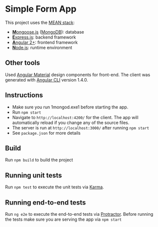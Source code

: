 # Simple Form App

This project uses the [MEAN stack](https://en.wikipedia.org/wiki/MEAN_(software_bundle)):
* [**M**ongoose.js](http://www.mongoosejs.com) ([MongoDB](https://www.mongodb.com)): database
* [**E**xpress.js](http://expressjs.com): backend framework
* [**A**ngular 2+](https://angular.io): frontend framework
* [**N**ode.js](https://nodejs.org): runtime environment

## Other tools
Used [Angular Material](https://material.angular.io/) design components for front-end.
The client was generated with [Angular CLI](https://github.com/angular/angular-cli) version 1.4.0.

## Instructions
* Make sure you run 1mongod.exe1 before starting the app.
* Run `npm start`
* Navigate to `http://localhost:4200/` for the client. The app will automatically reload if you change any of the source files. 
* The server is run at `http://localhost:3000/` after running `npm start`
* See `package.json` for more details

## Build
Run `npm build` to build the project

## Running unit tests
Run `npm test` to execute the unit tests via [Karma](https://karma-runner.github.io).

## Running end-to-end tests
Run `ng e2e` to execute the end-to-end tests via [Protractor](http://www.protractortest.org/).
Before running the tests make sure you are serving the app via `npm start`